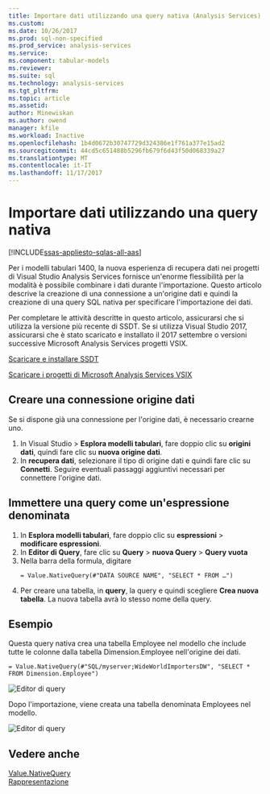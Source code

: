 ```yaml
---
title: Importare dati utilizzando una query nativa (Analysis Services) | Documenti Microsoft
ms.custom: 
ms.date: 10/26/2017
ms.prod: sql-non-specified
ms.prod_service: analysis-services
ms.service: 
ms.component: tabular-models
ms.reviewer: 
ms.suite: sql
ms.technology: analysis-services
ms.tgt_pltfrm: 
ms.topic: article
ms.assetid: 
author: Minewiskan
ms.author: owend
manager: kfile
ms.workload: Inactive
ms.openlocfilehash: 1b4d0672b30747729d324386e1f761a377e15ad2
ms.sourcegitcommit: 44cd5c651488b5296fb679f6d43f50d068339a27
ms.translationtype: MT
ms.contentlocale: it-IT
ms.lasthandoff: 11/17/2017
---
```

# <a name="import-data-by-using-a-native-query"></a>Importare dati utilizzando una query nativa

[!INCLUDE[ssas-appliesto-sqlas-all-aas](../../includes/ssas-appliesto-sqlas-all-aas.md)]

Per i modelli tabulari 1400, la nuova esperienza di recupera dati nei progetti di Visual Studio Analysis Services fornisce un'enorme flessibilità per la modalità è possibile combinare i dati durante l'importazione. Questo articolo descrive la creazione di una connessione a un'origine dati e quindi la creazione di una query SQL nativa per specificare l'importazione dei dati.

Per completare le attività descritte in questo articolo, assicurarsi che si utilizza la versione più recente di SSDT. Se si utilizza Visual Studio 2017, assicurarsi che è stato scaricato e installato il 2017 settembre o versioni successive Microsoft Analysis Services progetti VSIX.

[Scaricare e installare SSDT](../../ssdt/download-sql-server-data-tools-ssdt.md)

[Scaricare i progetti di Microsoft Analysis Services VSIX](https://marketplace.visualstudio.com/items?itemName=ProBITools.MicrosoftAnalysisServicesModelingProjects)

## <a name="create-a-datasource-connection"></a>Creare una connessione origine dati
Se si dispone già una connessione per l'origine dati, è necessario crearne uno.

1. In Visual Studio > **Esplora modelli tabulari**, fare doppio clic su **origini dati**, quindi fare clic su **nuova origine dati**.
2. In **recupera dati**, selezionare il tipo di origine dati e quindi fare clic su **Connetti**. Seguire eventuali passaggi aggiuntivi necessari per connettere l'origine dati.


## <a name="enter-a-query-as-a-named-expression"></a>Immettere una query come un'espressione denominata
1. In **Esplora modelli tabulari**, fare doppio clic su **espressioni** > **modificare espressioni**.
2. In **Editor di Query**, fare clic su **Query** > **nuova Query** > **Query vuota**
3. Nella barra della formula, digitare
    ```
    = Value.NativeQuery(#"DATA SOURCE NAME", "SELECT * FROM …")
    ```
4. Per creare una tabella, in **query**, la query e quindi scegliere **Crea nuova tabella**. La nuova tabella avrà lo stesso nome della query.


## <a name="example"></a>Esempio
Questa query nativa crea una tabella Employee nel modello che include tutte le colonne dalla tabella Dimension.Employee nell'origine dei dati.

```
= Value.NativeQuery(#"SQL/myserver;WideWorldImportersDW", "SELECT * FROM Dimension.Employee")
```
![Editor di query](media/ssas-import-query-example.png)


Dopo l'importazione, viene creata una tabella denominata Employees nel modello.   

![Editor di query](media/ssas-import-query-example-table.png)


## <a name="see-also"></a>Vedere anche  
 [Value.NativeQuery](https://msdn.microsoft.com/library/mt736917.aspx)   
 [Rappresentazione](../../analysis-services/tabular-models/impersonation-ssas-tabular.md)   

  
